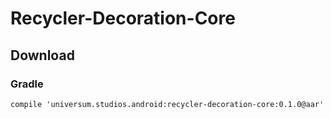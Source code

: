 Recycler-Decoration-Core
===============

## Download ##

### Gradle ###

    compile 'universum.studios.android:recycler-decoration-core:0.1.0@aar'
